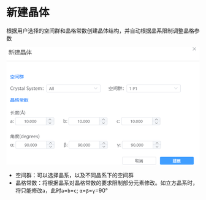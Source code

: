 # 新建晶体

根据用户选择的空间群和晶格常数创建晶体结构，并自动根据晶系限制调整晶格参数

![build_crystal](.././nested/qstudio_manual_build_crystal.png)

- 空间群：可以选择晶系，以及不同晶系下的空间群
- 晶格常数：将根据晶系对晶格常数的要求限制部分元素修改。如立方晶系时，将只能修改`a`，此时`a`=`b`=`c`; `α`=`β`=`γ`=90°